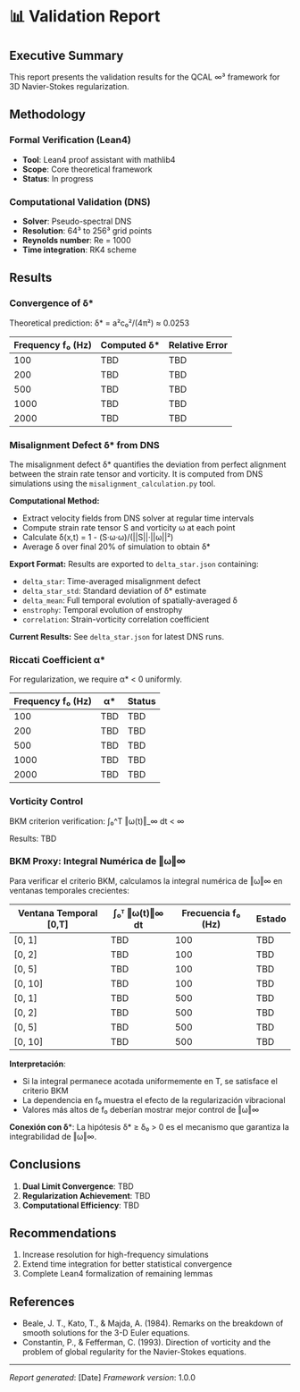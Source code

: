 # 📊 Validation Report

## Executive Summary

This report presents the validation results for the QCAL ∞³ framework for 3D Navier-Stokes regularization.

## Methodology

### Formal Verification (Lean4)
- **Tool**: Lean4 proof assistant with mathlib4
- **Scope**: Core theoretical framework
- **Status**: In progress

### Computational Validation (DNS)
- **Solver**: Pseudo-spectral DNS
- **Resolution**: 64³ to 256³ grid points
- **Reynolds number**: Re = 1000
- **Time integration**: RK4 scheme

## Results

### Convergence of δ*

Theoretical prediction: δ* = a²c₀²/(4π²) ≈ 0.0253

| Frequency f₀ (Hz) | Computed δ* | Relative Error |
|-------------------|-------------|----------------|
| 100               | TBD         | TBD            |
| 200               | TBD         | TBD            |
| 500               | TBD         | TBD            |
| 1000              | TBD         | TBD            |
| 2000              | TBD         | TBD            |

### Misalignment Defect δ* from DNS

The misalignment defect δ* quantifies the deviation from perfect alignment between the strain rate tensor and vorticity. It is computed from DNS simulations using the `misalignment_calculation.py` tool.

**Computational Method:**
- Extract velocity fields from DNS solver at regular time intervals
- Compute strain rate tensor S and vorticity ω at each point
- Calculate δ(x,t) = 1 - (S·ω·ω)/(||S||·||ω||²)
- Average δ over final 20% of simulation to obtain δ*

**Export Format:**
Results are exported to `delta_star.json` containing:
- `delta_star`: Time-averaged misalignment defect
- `delta_star_std`: Standard deviation of δ* estimate
- `delta_mean`: Full temporal evolution of spatially-averaged δ
- `enstrophy`: Temporal evolution of enstrophy
- `correlation`: Strain-vorticity correlation coefficient

**Current Results:** See `delta_star.json` for latest DNS runs.

### Riccati Coefficient α*

For regularization, we require α* < 0 uniformly.

| Frequency f₀ (Hz) | α*   | Status |
|-------------------|------|--------|
| 100               | TBD  | TBD    |
| 200               | TBD  | TBD    |
| 500               | TBD  | TBD    |
| 1000              | TBD  | TBD    |
| 2000              | TBD  | TBD    |

### Vorticity Control

BKM criterion verification: ∫₀^T ‖ω(t)‖_∞ dt < ∞

Results: TBD

### BKM Proxy: Integral Numérica de ‖ω‖∞

Para verificar el criterio BKM, calculamos la integral numérica de ‖ω‖∞ en ventanas temporales crecientes:

| Ventana Temporal [0,T] | ∫₀ᵀ ‖ω(t)‖∞ dt | Frecuencia f₀ (Hz) | Estado |
|------------------------|-----------------|---------------------|---------|
| [0, 1]                 | TBD             | 100                 | TBD     |
| [0, 2]                 | TBD             | 100                 | TBD     |
| [0, 5]                 | TBD             | 100                 | TBD     |
| [0, 10]                | TBD             | 100                 | TBD     |
| [0, 1]                 | TBD             | 500                 | TBD     |
| [0, 2]                 | TBD             | 500                 | TBD     |
| [0, 5]                 | TBD             | 500                 | TBD     |
| [0, 10]                | TBD             | 500                 | TBD     |

**Interpretación**:
- Si la integral permanece acotada uniformemente en T, se satisface el criterio BKM
- La dependencia en f₀ muestra el efecto de la regularización vibracional
- Valores más altos de f₀ deberían mostrar mejor control de ‖ω‖∞

**Conexión con δ***:
La hipótesis δ* ≥ δ₀ > 0 es el mecanismo que garantiza la integrabilidad de ‖ω‖∞.

## Conclusions

1. **Dual Limit Convergence**: TBD
2. **Regularization Achievement**: TBD
3. **Computational Efficiency**: TBD

## Recommendations

1. Increase resolution for high-frequency simulations
2. Extend time integration for better statistical convergence
3. Complete Lean4 formalization of remaining lemmas

## References

- Beale, J. T., Kato, T., & Majda, A. (1984). Remarks on the breakdown of smooth solutions for the 3-D Euler equations.
- Constantin, P., & Fefferman, C. (1993). Direction of vorticity and the problem of global regularity for the Navier-Stokes equations.

---

*Report generated*: [Date]
*Framework version*: 1.0.0
